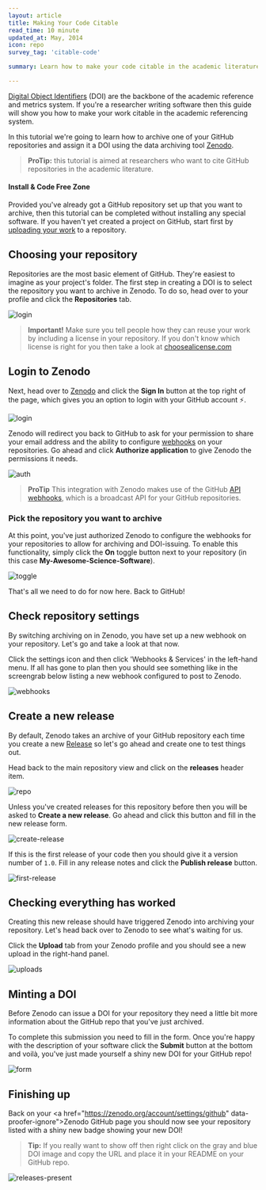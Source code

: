 ```yaml
---
layout: article
title: Making Your Code Citable
read_time: 10 minute
updated_at: May, 2014
icon: repo
survey_tag: 'citable-code'

summary: Learn how to make your code citable in the academic literature by assigning a Digital Object Identifier to your GitHub repository

---
```

<a id="intro" title="Intro" class="toc-item"></a>

[Digital Object Identifiers](http://en.wikipedia.org/wiki/Digital_object_identifier) (DOI) are the backbone of the academic reference and metrics system. If you're a researcher writing software then this guide will show you how to make your work citable in the academic referencing system.

In this tutorial we're going to learn how to archive one of your GitHub repositories and assign it a DOI using the data archiving tool [Zenodo](https://zenodo.org/about).

> **ProTip:** this tutorial is aimed at researchers who want to cite GitHub repositories in the academic literature.

#### Install & Code Free Zone

Provided you've already got a GitHub repository set up that you want to archive, then this tutorial can be completed without installing any special software. If you haven't yet created a project on GitHub, start first by [uploading your work]((https://guides.github.com/introduction/desktop/)) to a repository.

<a id="repository" title="Choosing Your Repo" class="toc-item"></a>

## Choosing your repository

Repositories are the most basic element of GitHub. They're easiest to imagine as your project's folder. The first step in creating a DOI is to select the repository you want to archive in Zenodo. To do so, head over to your profile and click the **Repositories** tab.

![login](repos.png)

> **Important!** Make sure you tell people how they can reuse your work by including a license in your repository. If you don't know which license is right for you then take a look at [choosealicense.com](http://choosealicense.com/)

<a id="login" title="Login to Zenodo" class="toc-item"></a>

## Login to Zenodo

Next, head over to [Zenodo](http://zenodo.org) and click the **Sign In** button at the top right of the page, which gives you an option to login with your GitHub account :zap:.

![login](zenodo-login.png)

Zenodo will redirect you back to GitHub to ask for your permission to share your email address and the ability to configure [webhooks](https://developer.github.com/webhooks/) on your repositories. Go ahead and click **Authorize application** to give Zenodo the permissions it needs.

![auth](zenodo-authorize.png)

> **ProTip** This integration with Zenodo makes use of the GitHub [API webhooks](https://developer.github.com/webhooks/), which is a broadcast API for your GitHub repositories.

### Pick the repository you want to archive

At this point, you've just authorized Zenodo to configure the webhooks for your repositories to allow for archiving and DOI-issuing. To enable this functionality, simply click the **On** toggle button next to your repository (in this case **My-Awesome-Science-Software**).

![toggle](zenodo-toggle-on.png)

That's all we need to do for now here. Back to GitHub!

<a id="check" title="Check Repo Settings" class="toc-item"></a>

## Check repository settings

By switching archiving on in Zenodo, you have set up a new webhook on your repository. Let's go and take a look at that now.

Click the settings icon <span class="octicon octicon-tools"></span> and then click 'Webhooks &amp; Services' in the left-hand menu. If all has gone to plan then you should see something like in the screengrab below listing a new webhook configured to post to Zenodo.

![webhooks](webhook-view.png)

<a id="create" title="Create a New Release" class="toc-item"></a>

## Create a new release

By default, Zenodo takes an archive of your GitHub repository each time you create a new [Release](https://help.github.com/articles/about-releases) so let's go ahead and create one to test things out.

Head back to the main repository view and click on the **releases** header item.

![repo](repo-view.png)

Unless you've created releases for this repository before then you will be asked to **Create a new release**. Go ahead and click this button and fill in the new release form.

![create-release](create-release.png)

If this is the first release of your code then you should give it a version number of `1.0`. Fill in any release notes and click the **Publish release** button.

![first-release](first-release.png)

## Checking everything has worked

Creating this new release should have triggered Zenodo into archiving your repository. Let's head back over to Zenodo to see what's waiting for us.

Click the **Upload** tab from your Zenodo profile and you should see a new upload in the right-hand panel.

![uploads](upload-tab.png)

<a id="finishing" title="Minting a DOI" class="toc-item"></a>

## Minting a DOI

Before Zenodo can issue a DOI for your repository they need a little bit more information about the GitHub repo that you've just archived.

To complete this submission you need to fill in the form. Once you're happy with the description of your software click the **Submit** button at the bottom and voil&agrave;, you've just made yourself a shiny new DOI for your GitHub repo!

![form](zenodo-form.png)

<a id="finishing-up" title="Finishing up" class="toc-item"></a>

## Finishing up

Back on your <a href="https://zenodo.org/account/settings/github" data-proofer-ignore">Zenodo GitHub page</a> you should now see your repository listed with a shiny new badge showing your new DOI!

> **Tip:** If you really want to show off then right click on the gray and blue DOI image and copy the URL and place it in your README on your GitHub repo.

![releases-present](releases-present.png)

